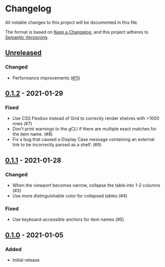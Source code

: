 # Changelog

All notable changes to this project will be documented in this file.

The format is based on [Keep a Changelog](https://keepachangelog.com/en/1.0.0/),
and this project adheres to [Semantic Versioning](https://semver.org/spec/v2.0.0.html).

## [Unreleased]

### Changed

- Performance improvements ([#11])

[#11]: https://github.com/Loathing-Associates-Scripting-Society/display3/pull/11

## [0.1.2] - 2021-01-29

### Fixed

- Use CSS Flexbox instead of Grid to correctly render shelves with >1000 rows
  (#7)
- Don't print warnings to the gCLI if there are multiple exact matches for the
  item name. (#8)
- Fix a bug that caused a Display Case message containing an external link to be
  incorrectly parsed as a shelf. (#9)

## [0.1.1] - 2021-01-28

### Changed

- When the viewport becomes narrow, collapse the table into 1-2 columns (#3)
- Use more distinguishable color for collapsed tables (#4)

### Fixed

- Use keyboard-accessible anchors for item names (#5)

## [0.1.0] - 2021-01-05

### Added

- Initial release

[unreleased]: https://github.com/Loathing-Associates-Scripting-Society/display3/compare/v0.1.2...HEAD
[0.1.2]: https://github.com/Loathing-Associates-Scripting-Society/display3/compare/v0.1.1...v0.1.2
[0.1.1]: https://github.com/Loathing-Associates-Scripting-Society/display3/compare/v0.1.0...v0.1.1
[0.1.0]: https://github.com/Loathing-Associates-Scripting-Society/display3/releases/tag/v0.1.0
